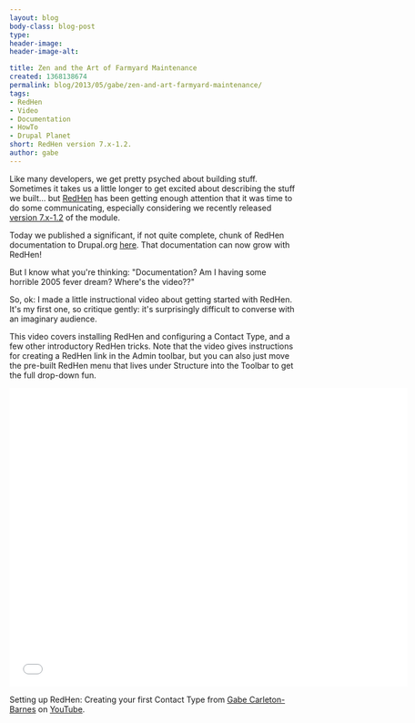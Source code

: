 ```yaml
---
layout: blog
body-class: blog-post
type:
header-image:
header-image-alt:

title: Zen and the Art of Farmyard Maintenance
created: 1368138674
permalink: blog/2013/05/gabe/zen-and-art-farmyard-maintenance/
tags:
- RedHen
- Video
- Documentation
- HowTo
- Drupal Planet
short: RedHen version 7.x-1.2.
author: gabe
---
```

Like many developers, we get pretty psyched about building stuff. Sometimes it takes us a little longer to get excited about describing the stuff we built... but <a href="http://redhencrm.com/">RedHen</a> has been getting enough attention that it was time to do some communicating, especially considering we recently released <a href="(http://drupal.org/project/redhen">version 7.x-1.2</a> of the module.

Today we published a significant, if not quite complete, chunk of RedHen documentation to Drupal.org <a href="http://drupal.org/node/1989564">here</a>. That documentation can now grow with RedHen!

But I know what you're thinking: "Documentation? Am I having some horrible 2005 fever dream? Where's the video??"

So, ok: I made a little instructional video about getting started with RedHen. It's my first one, so critique gently: it's surprisingly difficult to converse with an imaginary audience.

This video covers installing RedHen and configuring a Contact Type, and a few other introductory RedHen tricks. Note that the video gives instructions for creating a RedHen link in the Admin toolbar, but you can also just move the pre-built RedHen menu that lives under Structure into the Toolbar to get the full drop-down fun.

<iframe width="700" height="525" src="//www.youtube.com/embed/hivg0CsxG7c" frameborder="0" allowfullscreen></iframe>

Setting up RedHen: Creating your first Contact Type</a> from <a href="http://thinkshout.com/team/gabe/">Gabe Carleton-Barnes</a> on <a href="http://YouTube.com">YouTube</a>.</p>
